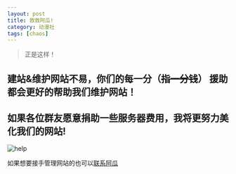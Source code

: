 ```yaml
---
layout: post
title: 救救阿瓜!
category: 动漫社
tags: [chaos]
---
```


>正是这样！

## 建站&维护网站不易，你们的每一分（~~指一分钱~~） 援助都会更好的帮助我们维护网站！<br />

## 如果各位群友愿意捐助一些服务器费用，我将更努力美化我们的网站!<br />


![help](https://dev.tencent.com/u/Water_Emissary/p/pbed/git/raw/master/help/help.png)

如果想要接手管理网站的也可以[联系阿瓜](http://wpa.qq.com/msgrd?v=3&uin=162558755&site=qq&menu=yes)
